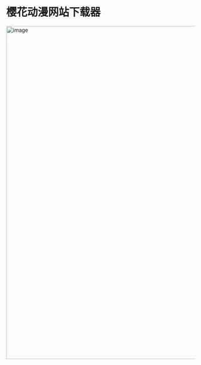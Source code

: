 # 樱花动漫网站下载器

<img width="1002" height="889" alt="image" src="https://github.com/user-attachments/assets/740d75c2-762b-480f-9145-4cd6f8b935b4" />
